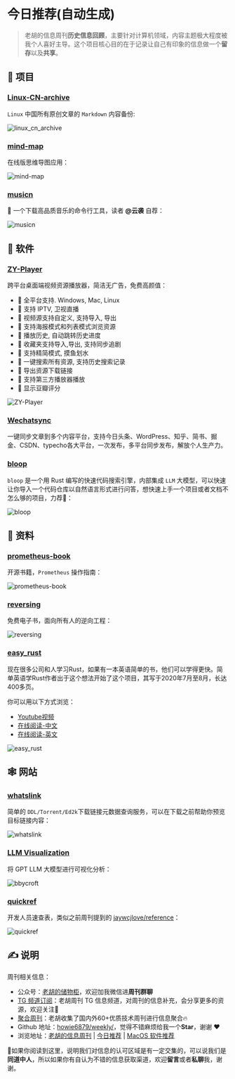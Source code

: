 # 今日推荐(自动生成)

> 老胡的信息周刊**历史信息回顾**，主要针对计算机领域，内容主题极大程度被我个人喜好主导。这个项目核心目的在于记录让自己有印象的信息做一个**留存**以及**共享**。


## 🎯 项目 

### [Linux-CN-archive](https://github.com/Linux-CN/archive/releases/tag/release)

`Linux` 中国所有原创文章的 `Markdown` 内容备份:

![linux_cn_archive](https://images-1252557999.file.myqcloud.com/uPic/linux_cn_archive.jpg) 

### [mind-map](https://github.com/wanglin2/mind-map)

在线版思维导图应用：

![mind-map](https://images-1252557999.file.myqcloud.com/uPic/mind-map.jpg) 

### [musicn](https://github.com/zonemeen/musicn)

🎵 一个下载高品质音乐的命令行工具，读者 **@云袭** 自荐：

![musicn](https://images-1252557999.file.myqcloud.com/uPic/musicn.gif) 

## 🤖 软件 

### [ZY-Player](https://github.com/Hunlongyu/ZY-Player)

跨平台桌面端视频资源播放器，简洁无广告，免费高颜值：

- 🍕 全平台支持. Windows, Mac, Linux
- 🍥 支持 IPTV, 卫视直播
- 🍔 视频源支持自定义, 支持导入, 导出
- 🍟 支持海报模式和列表模式浏览资源
- 🌭 播放历史, 自动跳转历史进度
- 🍿 收藏夹支持导入,导出, 支持同步追剧
- 🥙 支持精简模式, 摸鱼划水
- 🥪 一键搜索所有资源, 支持历史搜索记录
- 🌮 导出资源下载链接
- 🍣 支持第三方播放器播放
- 🍤 显示豆瓣评分

![ZY-Player](https://images-1252557999.file.myqcloud.com/uPic/ZY-Player.png) 

### [Wechatsync](https://github.com/wechatsync/Wechatsync)

一键同步文章到多个内容平台，支持今日头条、WordPress、知乎、简书、掘金、CSDN、typecho各大平台，一次发布，多平台同步发布，解放个人生产力。 

### [bloop](https://github.com/BloopAI/bloop)

`bloop` 是一个用 Rust 编写的快速代码搜索引擎，内部集成 `LLM` 大模型，可以快速让你导入一个代码仓库以自然语言形式进行问答，想快速上手一个项目或者文档不怎么够的项目，力荐👀：

![bloop](https://images-1252557999.file.myqcloud.com/uPic/bloop.jpg) 

## 👀 资料 

### [prometheus-book](https://yunlzheng.gitbook.io/prometheus-book)

开源书籍，`Prometheus`  操作指南：

![prometheus-book](https://images-1252557999.file.myqcloud.com/uPic/prometheus-book.jpg) 

### [reversing](https://0xinfection.github.io/reversing/)

免费电子书，面向所有人的逆向工程：

![reversing](https://images-1252557999.file.myqcloud.com/uPic/reversing.jpg) 

### [easy_rust](https://github.com/Dhghomon/easy_rust)

现在很多公司和人学习Rust，如果有一本英语简单的书，他们可以学得更快。简单英语学Rust作者出于这个想法开始了这个项目，其写于2020年7月至8月，长达400多页。

你可以用以下方式浏览：

- [Youtube视频](https://www.youtube.com/playlist?list=PLfllocyHVgsRwLkTAhG0E-2QxCf-ozBkk)
- [在线阅读-中文](https://kumakichi.github.io/easy_rust_chs/)
- [在线阅读-英文](https://dhghomon.github.io/easy_rust/)

![easy_rust](https://images-1252557999.file.myqcloud.com/uPic/ivpZDe.jpg) 

## 🕸 网站 

### [whatslink](https://whatslink.info/)

简单的 `DDL/Torrent/Ed2k`下载链接元数据查询服务，可以在下载之前帮助你预览目标链接内容：

![whatslink](https://images-1252557999.file.myqcloud.com/uPic/whatslink.jpg) 

### [LLM Visualization](https://bbycroft.net/llm)

将 GPT LLM 大模型进行可视化分析：

![bbycroft](https://images-1252557999.file.myqcloud.com/uPic/bbycroft.jpg) 

### [quickref](https://quickref.me/)

开发人员速查表，类似之前周刊提到的 [jaywcjlove/reference](https://github.com/jaywcjlove/reference)：

![quickref](https://images-1252557999.file.myqcloud.com/uPic/quickref.jpg) 

## ✍️ 说明

周刊相关信息：

- 公众号：[老胡的储物柜](https://images-1252557999.file.myqcloud.com/uPic/ETIbMe.jpg)，欢迎加我微信进**周刊群聊**
- [TG 频道订阅](https://t.me/howie_weekly)：老胡周刊 TG 信息频道，对周刊的信息补充，会分享更多的资源，欢迎关注👏
- [聚合周刊](https://www.fre321.com/weekly)：老胡收集了国内外60+优质技术周刊进行信息聚合🔥
- Github 地址：[howie6879/weekly/](https://github.com/howie6879/weekly/)，觉得不错麻烦给我一个**Star**，谢谢 ❤️
- 浏览地址：[老胡的信息周刊](https://weekly.howie6879.com) | [今日推荐](https://weekly.howie6879.com/recommend/index.html) | [MacOS 软件推荐](https://weekly.howie6879.com/soft/mac.html)

🙌如果你阅读到这里，说明我们对信息的认可区域是有一定交集的，可以说我们是**同道中人**，所以如果你有自认为不错的信息获取渠道，欢迎**留言**或者**私聊**我，谢谢。